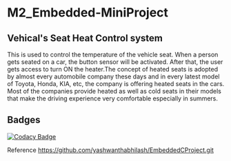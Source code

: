 # M2_Embedded-MiniProject

## Vehical's  Seat Heat Control system 

This is used to control the temperature of the vehicle seat. When a person gets seated on a car, the button sensor will be activated. After that, the user gets access to turn ON the heater.The concept of heated seats is adopted by almost every automobile company these days and in every latest model of Toyota, Honda, KIA, etc, the company is offering heated seats in the cars. Most of the companies provide heated as well as cold seats in their models that make the driving experience very comfortable especially in summers.

## Badges
[![Codacy Badge](https://app.codacy.com/project/badge/Grade/66eddac0b1fc4fdc885faf4d2340fc53)](https://www.codacy.com/gh/ArchithaKV/M2_Embedded-MiniProject/dashboard?utm_source=github.com&amp;utm_medium=referral&amp;utm_content=ArchithaKV/M2_Embedded-MiniProject&amp;utm_campaign=Badge_Grade)



Reference https://github.com/yashwanthabhilash/EmbeddedCProject.git
